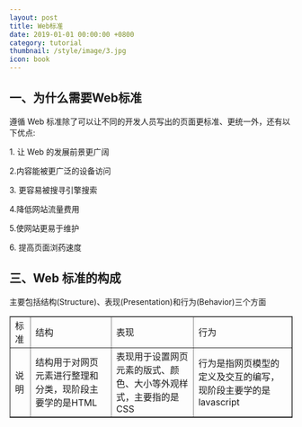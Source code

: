 ```yaml
---
layout: post
title: Web标准
date: 2019-01-01 00:00:00 +0800
category: tutorial
thumbnail: /style/image/3.jpg
icon: book
---
```


## 一、为什么需要Web标准
<p>遵循 Web 标准除了可以让不同的开发人员写出的页面更标准、更统一外，还有以下优点:</p>
<p>1. 让 Web 的发展前景更广阔</p>
<p>2.内容能被更广泛的设备访问</p>
<p>3. 更容易被搜寻引擎搜索</p>
<p>4.降低网站流量费用</p>
<p>5.使网站更易于维护</p>
<p>6. 提高页面浏药速度</p>

## 三、Web 标准的构成
<p>主要包括结构(Structure)、表现(Presentation)和行为(Behavior)三个方面</p>
<table border="1">
<tr>
<td>标准</td>
<td>结构</td>
<td>表现</td>
<td>行为</td>
</tr>
<tr>
<td>说明</td>
<td>结构用于对网页元素进行整理和分类，现阶段主要学的是HTML</td>
<td>表现用于设置网页元素的版式、颜色、大小等外观样式，主要指的是CSS</td>
<td>行为是指网页模型的定义及交互的编写，现阶段主要学的是lavascript</td>
</tr>
</table>

